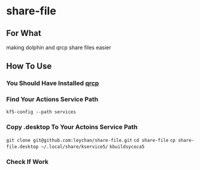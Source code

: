 # share-file

## For What
making dolphin and qrcp share files easier

## How To Use
### You Should Have Installed [qrcp](https://github.com/claudiodangelis/qrcp)
### Find Your Actions Service Path
`kf5-config --path services`
### Copy .desktop To Your Actoins Service Path
`git clone git@github.com:leychan/share-file.git`
`cd share-file`
`cp share-file.desktop ~/.local/share/kservice5/`
`kbuildsycoca5`
### Check If Work
